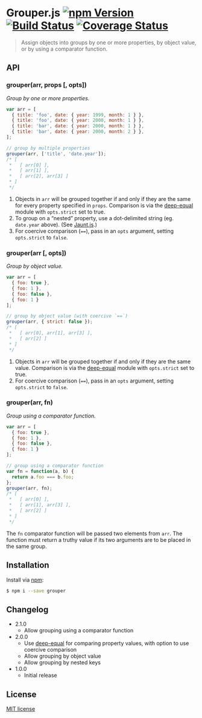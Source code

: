 # Grouper.js [![npm Version](http://img.shields.io/npm/v/grouper.svg?style=flat)](https://www.npmjs.org/package/grouper) [![Build Status](https://img.shields.io/travis/yuanqing/grouper.svg?style=flat)](https://travis-ci.org/yuanqing/grouper) [![Coverage Status](https://img.shields.io/coveralls/yuanqing/grouper.svg?style=flat)](https://coveralls.io/r/yuanqing/grouper)

> Assign objects into groups by one or more properties, by object value, or by using a comparator function.

## API

### grouper(arr, props [, opts])

*Group by one or more properties.*

```js
var arr = [
  { title: 'foo', date: { year: 1999, month: 1 } },
  { title: 'foo', date: { year: 2000, month: 1 } },
  { title: 'bar', date: { year: 2000, month: 1 } },
  { title: 'bar', date: { year: 2000, month: 2 } },
];

// group by multiple properties
grouper(arr, ['title', 'date.year']);
/* [
 *   [ arr[0] ],
 *   [ arr[1] ],
 *   [ arr[2], arr[3] ]
 * ]
 */
```

1. Objects in `arr` will be grouped together if and only if they are the same for every property specified in `props`. Comparison is via the [deep-equal](https://github.com/substack/node-deep-equal#deepequala-b-opts) module with `opts.strict` set to true.
2. To group on a &ldquo;nested&rdquo; property, use a dot-delimited string (eg. `date.year` above). (See [Jaunt.js](https://github.com/yuanqing/jaunt).)
3. For coercive comparison (`==`), pass in an `opts` argument, setting `opts.strict` to `false`.

### grouper(arr [, opts])

*Group by object value.*

```js
var arr = [
  { foo: true },
  { foo: 1 },
  { foo: false },
  { foo: 1 }
];

// group by object value (with coercive `==`)
grouper(arr, { strict: false });
/* [
 *   [ arr[0], arr[1], arr[3] ],
 *   [ arr[2] ]
 * ]
 */
```

1. Objects in `arr` will be grouped together if and only if they are the same value. Comparison is via the [deep-equal](https://github.com/substack/node-deep-equal#deepequala-b-opts) module with `opts.strict` set to true.
2. For coercive comparison (`==`), pass in an `opts` argument, setting `opts.strict` to `false`.

### grouper(arr, fn)

*Group using a comparator function.*

```js
var arr = [
  { foo: true },
  { foo: 1 },
  { foo: false },
  { foo: 1 }
];

// group using a comparator function
var fn = function(a, b) {
  return a.foo === b.foo;
};
grouper(arr, fn);
/* [
 *   [ arr[0] ],
 *   [ arr[1], arr[3] ],
 *   [ arr[2] ]
 * ]
 */
```

The `fn` comparator function will be passed two elements from `arr`. The function must return a truthy value if its two arguments are to be placed in the same group.

## Installation

Install via [npm](https://www.npmjs.org/):

```bash
$ npm i --save grouper
```

## Changelog

- 2.1.0
  - Allow grouping using a comparator function
- 2.0.0
  - Use [deep-equal](https://github.com/substack/node-deep-equal) for comparing property values, with option to use coercive comparison
  - Allow grouping by object value
  - Allow grouping by nested keys
- 1.0.0
  - Initial release

## License

[MIT license](https://github.com/yuanqing/grouper/blob/master/LICENSE)
